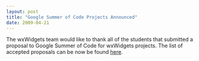 ```yaml
---
layout: post
title: "Google Summer of Code Projects Announced"
date: 2009-04-21
---
```


The wxWidgets team would like to thank all of the students that submitted a
proposal to Google Summer of Code for wxWidgets projects. The list of accepted
proposals can be now be found [here][1].

[1]: http://socghop.appspot.com/org/home/google/gsoc2009/wx